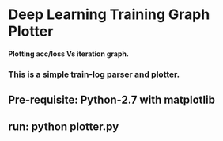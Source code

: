 # Deep Learning Training Graph Plotter
#### Plotting acc/loss Vs iteration graph.

### This is a simple train-log parser and plotter.

## Pre-requisite: Python-2.7 with matplotlib

## run: python plotter.py <train-log-file> <frame-work name>
